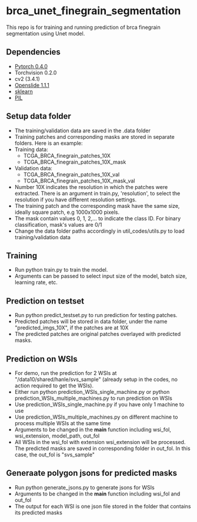# brca_unet_finegrain_segmentation

This repo is for training and running prediction of brca finegrain segmentation using Unet model.


## Dependencies

 - [Pytorch 0.4.0](http://pytorch.org/)
 - Torchvision 0.2.0
 - cv2 (3.4.1)
 - [Openslide 1.1.1](https://openslide.org/api/python/)
 - [sklearn](https://scikit-learn.org/stable/)
 - [PIL](https://pillow.readthedocs.io/en/3.1.x/reference/Image.html)

## Setup data folder

- The training/validation data are saved in the .data folder
- Training patches and corresponding masks are stored in separate folders. Here is an example:
- Training data:
    + TCGA_BRCA_finegrain_patches_10X
    + TCGA_BRCA_finegrain_patches_10X_mask
- Validation data:
    + TCGA_BRCA_finegrain_patches_10X_val
    + TCGA_BRCA_finegrain_patches_10X_mask_val
- Number 10X indicates the resolution in which the patches were extracted. There is an argument in train.py, 'resolution', to select the resolution if you have different resolution settings.
- The training patch and the corresponding mask have the same size, ideally square patch, e.g 1000x1000 pixels.
- The mask contain values 0, 1, 2,... to indicate the class ID. For binary classification, mask's values are 0/1
- Change the data folder paths accordingly in util_codes/utils.py to load training/validation data

## Training

- Run python train.py to train the model.
- Arguments can be passed to select input size of the model, batch size, learning rate, etc.

## Prediction on testset

- Run python predict_testset.py to run prediction for testing patches.
- Predicted patches will be stored in data folder, under the name "predicted_imgs_10X", if the patches are at 10X
- The predicted patches are original patches overlayed with predicted masks.

## Prediction on WSIs
- For demo, run the prediction for 2 WSIs at "/data10/shared/hanle/svs_sample" (already setup in the codes, no action required to get the WSIs).
- Either run python prediction_WSIs_single_machine.py or python prediction_WSIs_multiple_machines.py to run prediction on WSIs
- Use prediction_WSIs_single_machine.py if you have only 1 machine to use
- Use prediction_WSIs_multiple_machines.py on different machine to process multiple WSIs at the same time
- Arguments to be changed in the __main__ function including wsi_fol, wsi_extension, model_path, out_fol
- All WSIs in the wsi_fol with extension wsi_extension will be processed. The predicted masks are saved in corresponding folder in out_fol. In this case, the out_fol is "svs_sample"

## Generaate polygon jsons for predicted masks

- Run python generate_jsons.py to generate jsons for WSIs
- Arguments to be changed in the __main__ function including wsi_fol and out_fol
- The output for each WSI is one json file stored in the folder that contains its predicted masks
